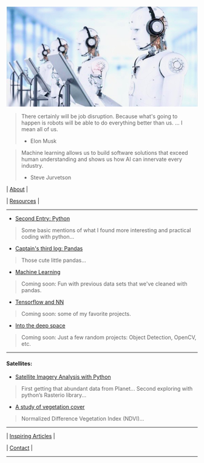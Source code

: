 
![# Welcome to my adventure](/images/photo.jpeg)


> There certainly will be job disruption. Because what's going to happen is robots will be able to do everything better than us. ... I mean all of us.
> 
> - Elon Musk

> Machine learning allows us to build software solutions that exceed human understanding and shows us how AI can innervate every industry.
> - Steve Jurvetson

 
|  [About](docs/about.md) | 

|  [Resources](docs/Resources.md) | 

  
-----------------------------------------

* [Second Entry: Python](docs/second.md)
> Some basic mentions of what I found more interesting and practical coding with python...

* [Captain's third log: Pandas](docs/third.md)
> Those cute little pandas...

* [Machine Learning](docs/forth.md)
> Coming soon: Fun with previous data sets that we've cleaned with pandas. 

* [Tensorflow and NN](docs/fifth.md)
> Coming soon: some of my favorite projects.

* [Into the deep space](docs/sixth.md)
> Coming soon: Just a few random projects: Object Detection, OpenCV, etc.

------------------------------------------

#### Satellites:

* [Satellite Imagery Analysis with Python](docs/satellite1.md)
> First getting that abundant data from Planet...
> Second exploring with python’s Rasterio library...

* [A study of vegetation cover](docs/satellite2.md)
> Normalized Difference Vegetation Index (NDVI)...

------------------------------------------

| [Inspiring Articles](docs/inspiring.md) | 

| [Contact](docs/contact.md) | 

---------------------------------------

